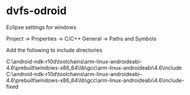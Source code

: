 dvfs-odroid
===========

Eclipse settings for windows

Project -> Properties -> C/C++ General -> Paths and Symbols

Add the following to include directories

C:\android-ndk-r10d\toolchains\arm-linux-androideabi-4.6\prebuilt\windows-x86_64\lib\gcc\arm-linux-androideabi\4.6\include
C:\android-ndk-r10d\toolchains\arm-linux-androideabi-4.6\prebuilt\windows-x86_64\lib\gcc\arm-linux-androideabi\4.6\include-fixed
